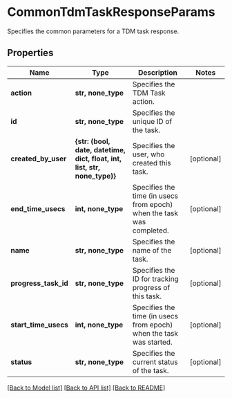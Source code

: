 # CommonTdmTaskResponseParams

Specifies the common parameters for a TDM task response.

## Properties
Name | Type | Description | Notes
------------ | ------------- | ------------- | -------------
**action** | **str, none_type** | Specifies the TDM Task action. | 
**id** | **str, none_type** | Specifies the unique ID of the task. | 
**created_by_user** | **{str: (bool, date, datetime, dict, float, int, list, str, none_type)}** | Specifies the user, who created this task. | [optional] 
**end_time_usecs** | **int, none_type** | Specifies the time (in usecs from epoch) when the task was completed. | [optional] 
**name** | **str, none_type** | Specifies the name of the task. | [optional] 
**progress_task_id** | **str, none_type** | Specifies the ID for tracking progress of this task. | [optional] 
**start_time_usecs** | **int, none_type** | Specifies the time (in usecs from epoch) when the task was started. | [optional] 
**status** | **str, none_type** | Specifies the current status of the task. | [optional] 

[[Back to Model list]](../README.md#documentation-for-models) [[Back to API list]](../README.md#documentation-for-api-endpoints) [[Back to README]](../README.md)


